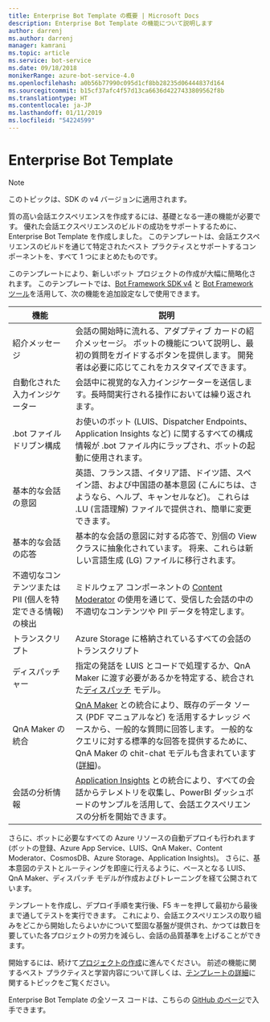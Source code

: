 ```yaml
---
title: Enterprise Bot Template の概要 | Microsoft Docs
description: Enterprise Bot Template の機能について説明します
author: darrenj
ms.author: darrenj
manager: kamrani
ms.topic: article
ms.service: bot-service
ms.date: 09/18/2018
monikerRange: azure-bot-service-4.0
ms.openlocfilehash: a0b56b77990c095d1cf8bb28235d06444837d164
ms.sourcegitcommit: b15cf37afc4f57d13ca6636d4227433809562f8b
ms.translationtype: HT
ms.contentlocale: ja-JP
ms.lasthandoff: 01/11/2019
ms.locfileid: "54224599"
---
```

# <a name="enterprise-bot-template"></a>Enterprise Bot Template 

> [!NOTE]
> このトピックは、SDK の v4 バージョンに適用されます。 

質の高い会話エクスペリエンスを作成するには、基礎となる一連の機能が必要です。 優れた会話エクスペリエンスのビルドの成功をサポートするために、Enterprise Bot Template を作成しました。 このテンプレートは、会話エクスペリエンスのビルドを通じて特定されたベスト プラクティスとサポートするコンポーネントを、すべて 1 つにまとめたものです。 

このテンプレートにより、新しいボット プロジェクトの作成が大幅に簡略化されます。 このテンプレートでは、[Bot Framework SDK v4](https://github.com/Microsoft/botbuilder) と [Bot Framework ツール](https://github.com/Microsoft/botbuilder-tools)を活用して、次の機能を追加設定なしで使用できます。

機能 | 説明 |
------------ | -------------
紹介メッセージ | 会話の開始時に流れる、アダプティブ カードの紹介メッセージ。 ボットの機能について説明し、最初の質問をガイドするボタンを提供します。 開発者は必要に応じてこれをカスタマイズできます。
自動化された入力インジケーター  | 会話中に視覚的な入力インジケーターを送信します。長時間実行される操作においては繰り返されます。
.bot ファイル ドリブン構成 | お使いのボット (LUIS、Dispatcher Endpoints、Application Insights など) に関するすべての構成情報が .bot ファイル内にラップされ、ボットの起動に使用されます。
基本的な会話の意図  | 英語、フランス語、イタリア語、ドイツ語、スペイン語、および中国語の基本意図 (こんにちは、さようなら、ヘルプ、キャンセルなど)。 これらは .LU (言語理解) ファイルで提供され、簡単に変更できます。
基本的な会話の応答  | 基本的な会話の意図に対する応答で、別個の View クラスに抽象化されています。 将来、これらは新しい言語生成 (LG) ファイルに移行されます。
不適切なコンテンツまたは PII (個人を特定できる情報) の検出  |ミドルウェア コンポーネントの [Content Moderator](https://azure.microsoft.com/en-us/services/cognitive-services/content-moderator/) の使用を通じて、受信した会話の中の不適切なコンテンツや PII データを特定します。
トランスクリプト  | Azure Storage に格納されているすべての会話のトランスクリプト
ディスパッチャー | 指定の発話を LUIS とコードで処理するか、QnA Maker に渡す必要があるかを特定する、統合された[ディスパッチ](https://docs.microsoft.com/en-us/azure/bot-service/bot-builder-tutorial-dispatch?view=azure-bot-service-4.0&tabs=csaddref%2Ccsbotconfig) モデル。
QnA Maker の統合  | [QnA Maker](https://www.qnamaker.ai) との統合により、既存のデータ ソース (PDF マニュアルなど) を活用するナレッジ ベースから、一般的な質問に回答します。 一般的なクエリに対する標準的な回答を提供するために、QnA Maker の chit-chat モデルも含まれています ([詳細](https://docs.microsoft.com/en-us/azure/cognitive-services/qnamaker/how-to/chit-chat-knowledge-base))。
会話の分析情報  | [Application Insights](https://azure.microsoft.com/en-gb/services/application-insights/) との統合により、すべての会話からテレメトリを収集し、PowerBI ダッシュボードのサンプルを活用して、会話エクスペリエンスの分析を開始できます。

さらに、ボットに必要なすべての Azure リソースの自動デプロイも行われます(ボットの登録、Azure App Service、LUIS、QnA Maker、Content Moderator、CosmosDB、Azure Storage、Application Insights)。 さらに、基本意図のテストとルーティングを即座に行えるように、ベースとなる LUIS、QnA Maker、ディスパッチ モデルが作成およびトレーニングを経て公開されています。

テンプレートを作成し、デプロイ手順を実行後、F5 キーを押して最初から最後まで通してテストを実行できます。 これにより、会話エクスペリエンスの取り組みをどこから開始したらよいかについて堅固な基盤が提供され、かつては数日を要していた各プロジェクトの労力を減らし、会話の品質基準を上げることができます。

開始するには、続けて[プロジェクトの作成](bot-builder-enterprise-template-create-project.md)に進んでください。 前述の機能に関するベスト プラクティスと学習内容について詳しくは、[テンプレートの詳細](bot-builder-enterprise-template-overview-detail.md)に関するトピックをご覧ください。 

Enterprise Bot Template の全ソース コードは、こちらの [GitHub のページ](https://github.com/Microsoft/AI/tree/master/templates/Enterprise-Template)で入手できます。
